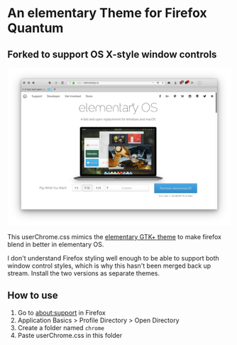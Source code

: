 # An elementary Theme for Firefox Quantum

## Forked to support OS X-style window controls

![Screenshot](screenshot.png)

This userChrome.css mimics the [elementary GTK+ theme](https://github.com/elementary/stylesheet) to make firefox blend in better in elementary OS.

I don't understand Firefox styling well enough to be able to support both window control styles, which is why this hasn't been merged back up stream. Install the two versions as separate themes.

## How to use
1. Go to [about:support](about:support) in Firefox
2. Application Basics > Profile Directory > Open Directory
3. Create a folder named `chrome`
4. Paste userChrome.css in this folder
